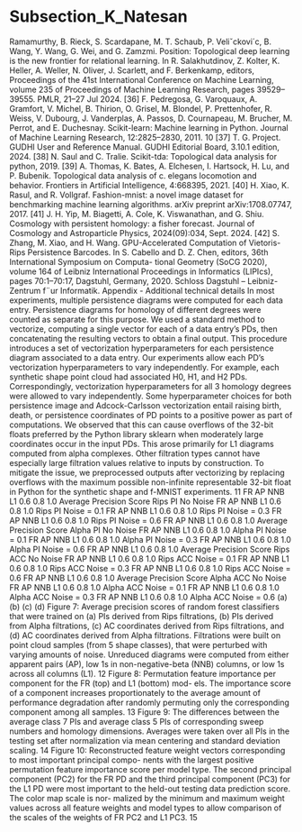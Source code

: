 # Subsection_K_Natesan

Ramamurthy, B. Rieck, S. Scardapane, M. T. Schaub, P. Veliˇckovi´c, B. Wang, Y. Wang, G. Wei, and G. Zamzmi. Position: Topological deep learning is the new frontier for relational learning. In R. Salakhutdinov, Z. Kolter, K. Heller, A. Weller, N. Oliver, J. Scarlett, and F. Berkenkamp, editors, Proceedings of the 41st International Conference on Machine Learning, volume 235 of Proceedings of Machine Learning Research, pages 39529–39555. PMLR, 21–27 Jul 2024. [36] F. Pedregosa, G. Varoquaux, A. Gramfort, V. Michel, B. Thirion, O. Grisel, M. Blondel, P. Prettenhofer, R. Weiss, V. Dubourg, J. Vanderplas, A. Passos, D. Cournapeau, M. Brucher, M. Perrot, and E. Duchesnay. Scikit-learn: Machine learning in Python. Journal of Machine Learning Research, 12:2825–2830, 2011. 10 [37] T. G. Project. GUDHI User and Reference Manual. GUDHI Editorial Board, 3.10.1 edition, 2024. [38] N. Saul and C. Tralie. Scikit-tda: Topological data analysis for python, 2019. [39] A. Thomas, K. Bates, A. Elchesen, I. Hartsock, H. Lu, and P. Bubenik. Topological data analysis of c. elegans locomotion and behavior. Frontiers in Artificial Intelligence, 4:668395, 2021. [40] H. Xiao, K. Rasul, and R. Vollgraf. Fashion-mnist: a novel image dataset for benchmarking machine learning algorithms. arXiv preprint arXiv:1708.07747, 2017. [41] J. H. Yip, M. Biagetti, A. Cole, K. Viswanathan, and G. Shiu. Cosmology with persistent homology: a fisher forecast. Journal of Cosmology and Astroparticle Physics, 2024(09):034, Sept. 2024. [42] S. Zhang, M. Xiao, and H. Wang. GPU-Accelerated Computation of Vietoris-Rips Persistence Barcodes. In S. Cabello and D. Z. Chen, editors, 36th International Symposium on Computa- tional Geometry (SoCG 2020), volume 164 of Leibniz International Proceedings in Informatics (LIPIcs), pages 70:1–70:17, Dagstuhl, Germany, 2020. Schloss Dagstuhl – Leibniz-Zentrum f¨ur Informatik. Appendix - Additional technical details In most experiments, multiple persistence diagrams were computed for each data entry. Persistence diagrams for homology of different degrees were counted as separate for this purpose. We used a standard method to vectorize, computing a single vector for each of a data entry’s PDs, then concatenating the resulting vectors to obtain a final output. This procedure introduces a set of vectorization hyperparameters for each persistence diagram associated to a data entry. Our experiments allow each PD’s vectorization hyperparameters to vary independently. For example, each synthetic shape point cloud had associated H0, H1, and H2 PDs. Correspondingly, vectorization hyperparameters for all 3 homology degrees were allowed to vary independently. Some hyperparameter choices for both persistence image and Adcock-Carlsson vectorization entail raising birth, death, or persistence coordinates of PD points to a positive power as part of computations. We observed that this can cause overflows of the 32-bit floats preferred by the Python library sklearn when moderately large coordinates occur in the input PDs. This arose primarily for L1 diagrams computed from alpha complexes. Other filtration types cannot have especially large filtration values relative to inputs by construction. To mitigate the issue, we preprocessed outputs after vectorizing by replacing overflows with the maximum possible non-infinite representable 32-bit float in Python for the synthetic shape and f-MNIST experiments. 11 FR AP NNB L1 0.6 0.8 1.0 Average Precision Score Rips PI No Noise FR AP NNB L1 0.6 0.8 1.0 Rips PI Noise = 0.1 FR AP NNB L1 0.6 0.8 1.0 Rips PI Noise = 0.3 FR AP NNB L1 0.6 0.8 1.0 Rips PI Noise = 0.6 FR AP NNB L1 0.6 0.8 1.0 Average Precision Score Alpha PI No Noise FR AP NNB L1 0.6 0.8 1.0 Alpha PI Noise = 0.1 FR AP NNB L1 0.6 0.8 1.0 Alpha PI Noise = 0.3 FR AP NNB L1 0.6 0.8 1.0 Alpha PI Noise = 0.6 FR AP NNB L1 0.6 0.8 1.0 Average Precision Score Rips ACC No Noise FR AP NNB L1 0.6 0.8 1.0 Rips ACC Noise = 0.1 FR AP NNB L1 0.6 0.8 1.0 Rips ACC Noise = 0.3 FR AP NNB L1 0.6 0.8 1.0 Rips ACC Noise = 0.6 FR AP NNB L1 0.6 0.8 1.0 Average Precision Score Alpha ACC No Noise FR AP NNB L1 0.6 0.8 1.0 Alpha ACC Noise = 0.1 FR AP NNB L1 0.6 0.8 1.0 Alpha ACC Noise = 0.3 FR AP NNB L1 0.6 0.8 1.0 Alpha ACC Noise = 0.6 (a) (b) (c) (d) Figure 7: Average precision scores of random forest classifiers that were trained on (a) PIs derived from Rips filtrations, (b) PIs derived from Alpha filtrations, (c) AC coordinates derived from Rips filtrations, and (d) AC coordinates derived from Alpha filtrations. Filtrations were built on point cloud samples (from 5 shape classes), that were perturbed with varying amounts of noise. Unreduced diagrams were computed from either apparent pairs (AP), low 1s in non-negative-beta (NNB) columns, or low 1s across all columns (L1). 12 Figure 8: Permutation feature importance per component for the FR (top) and L1 (bottom) mod- els. The importance score of a component increases proportionately to the average amount of performance degradation after randomly permuting only the corresponding component among all samples. 13 Figure 9: The differences between the average class 7 PIs and average class 5 PIs of corresponding sweep numbers and homology dimensions. Averages were taken over all PIs in the testing set after normalization via mean centering and standard deviation scaling. 14 Figure 10: Reconstructed feature weight vectors corresponding to most important principal compo- nents with the largest positive permutation feature importance score per model type. The second principal component (PC2) for the FR PD and the third principal component (PC3) for the L1 PD were most important to the held-out testing data prediction score. The color map scale is nor- malized by the minimum and maximum weight values across all feature weights and model types to allow comparison of the scales of the weights of FR PC2 and L1 PC3. 15